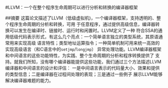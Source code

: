 #LLVM：一个在整个程序生命周期可以进行分析和转换的编译器框架

##摘要
这篇论文描述了LLVM（低级虚拟机)，一个编译器框架，支持透明的、整个程序生命周期的分析和转换，可用
于任意程序，通过提供高级信息，编译器转换可以发生在编译时、链接时、运行时和闲置时。LLVM定义了一种
符合SSA的通用低级代码表示形式，有这么几个亮点：一个简单语言独立的类型系统，其原语通常用来实现高级
语言特性；类型地址运算指令；一种简单机制可用来统一高效的实现高级语言（和C语言中的`setjmp`/`longjmp`）
异常处理功能。LLVM编译器框架和中间语言的这些功能特性，为实践、整个生命周期的分析和程序转换提供了
支持。就我们所知，没有哪个编译器能提供这些功能，我们通过三个方法描述LLVM编译器和中间语言的设计和评估：
一是中间语言表示的代码量大小、效果和提供的类型信息；二是编译器在过程间处理的表现；三是通过一些例子
展示LLVM能够解决编译器难题的能力。
